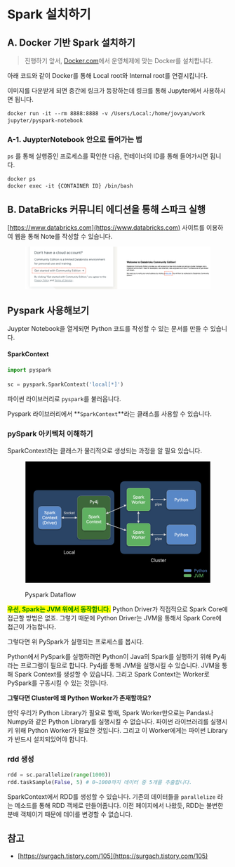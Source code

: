 # Spark 설치하기



## A. Docker 기반 Spark 설치하기

> 진행하기 앞서, [Docker.com](https://www.docker.com)에서 운영체제에 맞는 Docker를 설치합니다.

아래 코드와 같이 Docker를 통해 Local root와 Internal root를 연결시킵니다.

이미지를 다운받게 되면 중간에 링크가 등장하는데 링크를 통해 Jupyter에서 사용하시면 됩니다.

```docker
docker run -it --rm 8888:8888 -v /Users/Local:/home/jovyan/work jupyter/pyspark-notebook
```

### A-1. JuypterNotebook 안으로 들어가는 법

`ps` 를 통해 실행중인 프로세스를 확인한 다음, 컨테이너의 ID를 통해 들어가시면 됩니다.

```
docker ps 
docker exec -it {CONTAINER ID} /bin/bash
```

## B. DataBricks 커뮤니티 에디션을 통해 스파크 실행

[https://www.databricks.com](https://www.databricks.com) 사이트를 이용하여 웹을 통해 Note를 작성할 수 있습니다.

<figure><img src="../.gitbook/assets/image (1).png" alt=""><figcaption></figcaption></figure>



## &#x20;Pyspark 사용해보기

Juypter Notebook을 열게되면 Python 코드를 작성할 수 있는 문서를 만들 수 있습니다.

#### SparkContext

```python
import pyspark

sc = pyspark.SparkContext('local[*]')
```

파이썬 라이브러리로 `pyspark`를 불러옵니다.&#x20;

Pyspark 라이브러리에서 **`SparkContext`**라는 클래스를 사용할 수 있습니다. &#x20;



### pySpark 아키텍처 이해하기

SparkContext라는 클래스가 물리적으로 생성되는 과정을 알 필요 있습니다.&#x20;

<figure><img src="../.gitbook/assets/image (3).png" alt="" width="563"><figcaption><p>Pyspark Dataflow</p></figcaption></figure>

<mark style="color:green;">**우선, Spark는 JVM 위에서 동작합니다.**</mark> Python Driver가 직접적으로 Spark Core에 접근할 방법은 없죠. 그렇기 때문에 Python Driver는 JVM을 통해서 Spark Core에 접근이 가능합니다.

그렇다면 위 PySpark가 실행되는 프로세스를 봅시다.

Python에서 PySpark를 실행하려면 Python이 Java의 Spark를 실행하기 위해 Py4j라는 프로그램이 필요로 합니다. Py4j를 통해 JVM을 실행시킬 수 있습니다. JVM을 통해 Spark Context를 생성할 수 있습니다. 그리고 Spark Context는 Worker로 PySpark를 구동시킬 수 있는 것입니다.&#x20;

**그렇다면 Cluster에 왜 Python Worker가 존재할까요?**

만약 우리가 Python Library가 필요로 할때, Spark Worker만으로는 Pandas나 Numpy와 같은 Python Library를 실행시킬 수 없습니다. 파이썬 라이브러리를 실행시키 위해 Python Worker가 필요한 것입니다. 그리고 이 Worker에게는 파이썬 Library가 반드시 설치되있어야 합니다.

### rdd 생성

```python
rdd = sc.parallelize(range(1000))
rdd.taskSample(False, 5) # 0~1000까지 데이터 중 5개를 추출합니다.
```

SparkContext에서 RDD를 생성할 수 있습니다. 기존의 데이터들을 `parallelize` 라는 메소드를 통해 RDD 객체로 만들어줍니다. 이전 페이지에서 나왔듯, RDD는 불변한 분배 객체이기 때문에 데이를 변경할 수 없습니다.



## 참고

* [https://surgach.tistory.com/105](https://surgach.tistory.com/105)
